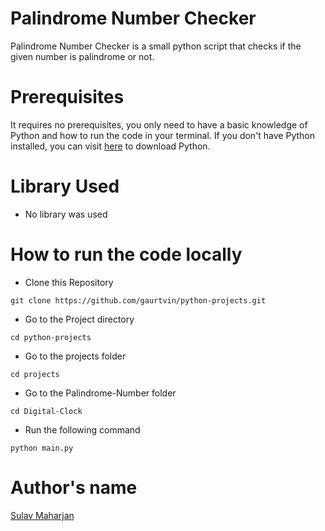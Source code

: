 # Palindrome Number Checker

Palindrome Number Checker is a small python script that checks if the given number is  palindrome or not.

# Prerequisites

It requires no prerequisites, you only need to have a basic knowledge of Python and how to run the code in your terminal. If you don't have Python installed, you can visit [here](https://www.python.org/downloads/) to download Python.

# Library Used

* No library was used

# How to run the code locally

- Clone this Repository

```
git clone https://github.com/gaurtvin/python-projects.git
```

- Go to the Project directory

```
cd python-projects
```

- Go to the projects folder

```
cd projects
```

- Go to the Palindrome-Number folder

```
cd Digital-Clock
```

- Run the following command

```
python main.py
```


# Author's name

[Sulav Maharjan](https://github.com/sulavmhrzn)